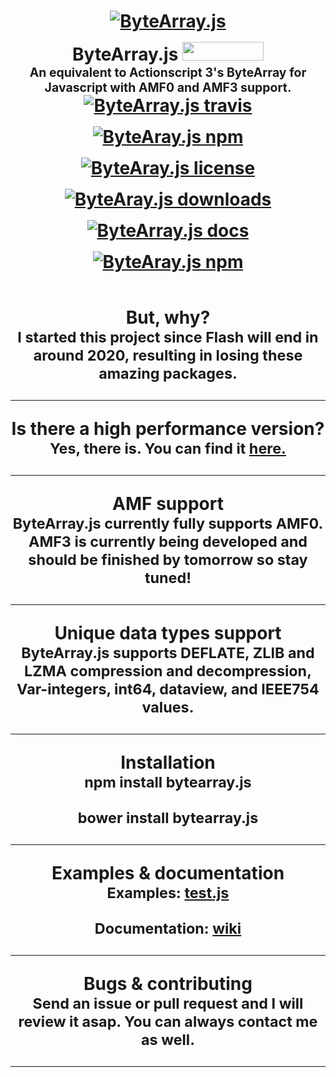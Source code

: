 <h1 align="center">
  <a href="https://i.imgur.com/YNA8qWm.png"><img src="https://i.imgur.com/YNA8qWm.png" alt="ByteArray.js" style= "margin-bottom: 1rem"></a>
  <br>
  ByteArray.js <img src="https://raw.githubusercontent.com/benschwarz/bower-badges/gh-pages/badge%402x.png" width="130" height="30">
  <br>
  <sub><sup>An equivalent to Actionscript 3's ByteArray for Javascript with AMF0 and AMF3 support.</sup></sub>
  <br>
  <a href="https://travis-ci.org/Zaseth/ByteArray.js"><img src="https://travis-ci.org/Zaseth/ByteArray.js.svg?branch=master" alt="ByteArray.js travis" style= "margin-bottom: 1rem"></a>
  <a href="https://www.npmjs.com/package/bytearray.js"><img src="https://img.shields.io/npm/v/bytearray.js.svg" alt="ByteAray.js npm" style="margin-bottom: 1rem"></a>
  <a href="https://github.com/Zaseth/ByteArray.js/blob/master/LICENSE"><img src="https://img.shields.io/npm/l/bytearray.js.svg" alt="ByteAray.js license" style="margin-bottom: 1rem"></a>
  <a href="https://npm-stat.com/charts.html?package=bytearray.js"><img src="https://img.shields.io/npm/dy/bytearray.js.svg" alt="ByteAray.js downloads" style="margin-bottom: 1rem"></a>
  <a href="https://github.com/Zaseth/ByteArray.js/wiki"><img src="https://img.shields.io/readthedocs/pip/stable.svg" alt="ByteArray.js docs" style="margin-bottom: 1rem"></a>
  <a href="https://npmjs.org/package/bytearray.js"><img src="https://nodei.co/npm/bytearray.js.png" alt="ByteAray.js npm" style="margin-bottom: 1rem"></a>
</h1>

<h1 align="center">
  But, why?
  <br>
  <sub>I started this project since Flash will end in around 2020, resulting in losing these amazing packages.</sub>
  <hr>
  Is there a high performance version?
  <br>
  <sub>Yes, there is. You can find it <a href="https://github.com/Zaseth/ByteArray.js/blob/master/ByteArrayHP.js">here.</a></sub>
  <hr>
  AMF support
  <br>
  <sub>ByteArray.js currently fully supports AMF0. AMF3 is currently being developed and should be finished by tomorrow so stay tuned!</sub>
  <hr>
  Unique data types support
  <br>
  <sub>ByteArray.js supports DEFLATE, ZLIB and LZMA compression and decompression,  Var-integers, int64, dataview, and IEEE754 values.</sub>
  <hr>
  Installation
  <br>
  <sub>npm install bytearray.js</sub>
  
  <sub>bower install bytearray.js</sub>
  <hr>
  Examples & documentation
  <br>
  <sub>Examples: <a href="https://github.com/Zaseth/ByteArray.js/blob/master/Examples/test.js">test.js</a></sub>
  
  <sub>Documentation: <a href="https://github.com/Zaseth/ByteArray.js/wiki">wiki</a></sub>
  <hr>
  Bugs & contributing
  <br>
  <sub>Send an issue or pull request and I will review it asap. You can always contact me as well.</sub>
  <hr>
</h1>
